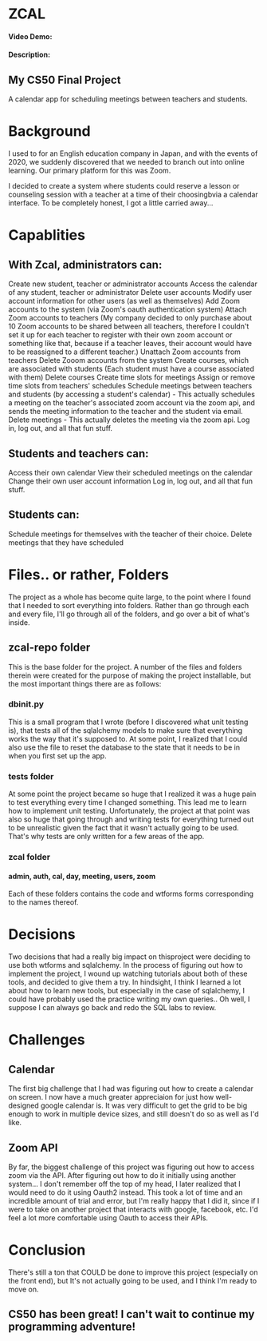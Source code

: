 # ZCAL
#### Video Demo:  <URL HERE>
#### Description:

## My CS50 Final Project
A calendar app for scheduling meetings between teachers and students.

# Background

I used to for an English education company in Japan, and with the events of 2020, we suddenly discovered that we needed to branch out into online learning.  Our primary platform for this was Zoom.

I decided to create a system where students could reserve a lesson or counseling session with a teacher at a time of their choosingbvia a calendar interface.  To be completely honest, I got a little carried away...

# Capablities

## With Zcal, administrators can:

Create new student, teacher or administrator accounts
Access the calendar of any student, teacher or administrator
Delete user accounts
Modify user account information for other users (as well as themselves)
Add Zoom accounts to the system (via Zoom's oauth authentication system)
Attach Zoom accounts to teachers
    (My company decided to only purchase about 10 Zoom accounts to be shared between all teachers, therefore I couldn't set it up for each teacher to register with their own zoom account or something like that, because if a teacher leaves, their account would have to be reassigned to a different teacher.)
Unattach Zoom accounts from teachers
Delete Zooom accounts from the system
Create courses, which are associated with students (Each student must have a course associated with them)
Delete courses
Create time slots for meetings
Assign or remove time slots from teachers' schedules
Schedule meetings between teachers and students (by accessing a student's calendar) - This actually schedules a meeting on the teacher's associated zoom account via the zoom api, and sends the meeting information to the teacher and the student via email.
Delete meetings - This actually deletes the meeting via the zoom api.
Log in, log out, and all that fun stuff.

## Students and teachers can:

Access their own calendar
View their scheduled meetings on the calendar
Change their own user account information
Log in, log out, and all that fun stuff.

## Students can:

Schedule meetings for themselves with the teacher of their choice.
Delete meetings that they have scheduled

# Files.. or rather, Folders

The project as a whole has become quite large, to the point where I found that I needed to sort everything into folders. Rather than go through each and every file, I'll go through all of the folders, and go over a bit of what's inside.

## zcal-repo folder

This is the base folder for the project. A number of the files and folders therein were created for the purpose of making the project installable, but the most important things there are as follows:

### dbinit.py

This is a small program that I wrote (before I discovered what unit testing is), that tests all of the sqlalchemy models to make sure that everything works the way that it's supposed to.  At some point, I realized that I could also use the file to reset the database to the state that it needs to be in when you first set up the app.  

### tests folder

At some point the project became so huge that I realized it was a huge pain to test everything every time I changed something.  This lead me to learn how to implement unit testing.  Unfortunately, the project at that point was also so huge that going through and writing tests for everything turned out to be unrealistic given the fact that it wasn't actually going to be used.  That's why tests are only written for a few areas of the app.

### zcal folder

#### admin, auth, cal, day, meeting, users, zoom

Each of these folders contains the code and wtforms forms corresponding to the names thereof.

# Decisions

Two decisions that had a really big impact on thisproject were deciding to use both wtforms and sqlalchemy.  In the process of figuring out how to implement the project, I wound up watching tutorials about both of these tools, and decided to give them a try.  In hindsight, I think I learned a lot about how to learn new tools, but especially in the case of sqlalchemy, I could have probably used the practice writing my own queries.. Oh well, I suppose I can always go back and redo the SQL labs to review.

# Challenges

## Calendar

The first big challenge that I had was figuring out how to create a calendar on screen.  I now have a much greater appreciaion for just how well-designed google calendar is.  It was very difficult to get the grid to be big enough to work in multiple device sizes, and still doesn't do so as well as I'd like. 

## Zoom API

By far, the biggest challenge of this project was figuring out how to access zoom via the API.  After figuring out how to do it initially using another system... I don't remember off the top of my head, I later realized that I would need to do it using Oauth2 instead.  This took a lot of time and an incredible amount of trial and error, but I'm really happy that I did it, since if I were to take on another project that interacts with google, facebook, etc. I'd feel a lot more comfortable using Oauth to access their APIs.

# Conclusion

There's still a ton that COULD be done to improve this project  (especially on the front end), but It's not actually going to be used, and I think I'm ready to move on.

## CS50 has been great!  I can't wait to continue my programming adventure!
